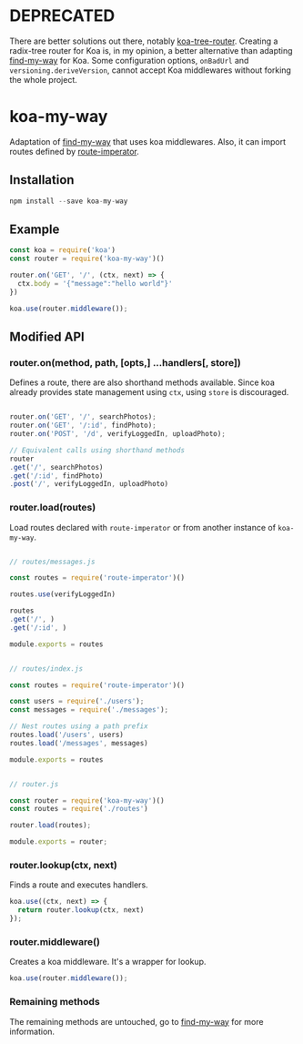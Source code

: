# DEPRECATED

There are better solutions out there, notably [koa-tree-router](https://github.com/steambap/koa-tree-router). Creating a radix-tree router for Koa is, in my opinion, a better alternative than adapting [find-my-way](https://github.com/delvedor/find-my-way/) for Koa. Some configuration options, `onBadUrl` and `versioning.deriveVersion`, cannot accept Koa middlewares without forking the whole project.

# koa-my-way

Adaptation of [find-my-way](https://github.com/delvedor/find-my-way) that uses koa middlewares. Also, it can import routes defined by [route-imperator](https://github.com/javiertury/route-imperator).

## Installation

```javascript
npm install --save koa-my-way
```

## Example

```javascript
const koa = require('koa')
const router = require('koa-my-way')()

router.on('GET', '/', (ctx, next) => {
  ctx.body = '{"message":"hello world"}'
})

koa.use(router.middleware());
```

## Modified API

### router.on(method, path, [opts,] ...handlers[, store])

Defines a route, there are also shorthand methods available. Since koa already provides state management using `ctx`, using `store` is discouraged.

```javascript

router.on('GET', '/', searchPhotos);
router.on('GET', '/:id', findPhoto);
router.on('POST', '/d', verifyLoggedIn, uploadPhoto);

// Equivalent calls using shorthand methods
router
.get('/', searchPhotos)
.get('/:id', findPhoto)
.post('/', verifyLoggedIn, uploadPhoto)

```

### router.load(routes)

Load routes declared with `route-imperator` or from another instance of `koa-my-way`.

```javascript

// routes/messages.js

const routes = require('route-imperator')()

routes.use(verifyLoggedIn)

routes
.get('/', )
.get('/:id', )

module.exports = routes


// routes/index.js

const routes = require('route-imperator')()

const users = require('./users');
const messages = require('./messages');

// Nest routes using a path prefix
routes.load('/users', users)
routes.load('/messages', messages)

module.exports = routes


// router.js

const router = require('koa-my-way')()
const routes = require('./routes')

router.load(routes);

module.exports = router;
```

### router.lookup(ctx, next)

Finds a route and executes handlers.

```javascript
koa.use((ctx, next) => {
  return router.lookup(ctx, next)
});
```

### router.middleware()

Creates a koa middleware. It's a wrapper for lookup.

```javascript
koa.use(router.middleware());
```

### Remaining methods

The remaining methods are untouched, go to [find-my-way](https://github.com/delvedor/find-my-way) for more information.
